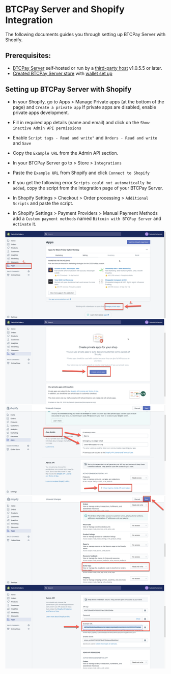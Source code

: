 # BTCPay Server and Shopify Integration

The following documents guides you through setting up BTCPay Server with Shopify.

## Prerequisites:

- [BTCPay Server](Deployment.md) self-hosted or run by a [third-party host](ThirdPartyHosting.md) v1.0.5.5 or later.
- [Created BTCPay Server store](CreateStore.md) with [wallet set up](WalletSetup.md)

## Setting up BTCPay Server with Shopify

* In your Shopify, go to Apps > Manage Private apps (at the bottom of the page) and `Create a private app`
If private apps are disabled, enable private apps development.
* Fill in required app details (name and email) and click on the `Show inactive Admin API permissions`
* Enable  `Script tags - Read and write"` and `Orders - Read and write` and `Save`
* Copy the `Example URL` from the Admin API section.

* In your BTCPay Server go to > Store > `Integrations`
* Paste the `Example URL` from Shopify and click `Connect to Shopify`
* If you get the following error `Scripts could not automatically be added`, copy the script from the Integration page of your BTCPay Server.
* In Shopify Settings > Checkout > Order processing > `Additional Scripts` and paste the script.
* In Shopify Settings > Payment Providers > Manual Payment Methods add a `Custom payment methods` named  `Bitcoin with BTCPay Server` and `Activate` it.

![Shopify Setup 1](./img/Shopify/Shopify1.png)
![Shopify Setup 2](./img/Shopify/Shopify2.png)
![Shopify Setup 3](./img/Shopify/Shopify3.png)
![Shopify Setup 4](./img/Shopify/Shopify4.png)
![Shopify Setup 5](./img/Shopify/Shopify5.png)

